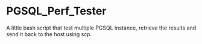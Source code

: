 # PGSQL_Perf_Tester
A little bash script that test multiple PGSQL instance, retrieve the results and send it back to the host using scp.

